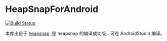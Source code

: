 # HeapSnapForAndroid
[![Build Status](https://api.travis-ci.org/tbruyelle/RxPermissions.svg?branch=master)](https://travis-ci.org/tbruyelle/RxPermissions)

本库出自于 [heapsnap](https://github.com/albuer/heapsnap) ,是 heapsnap 的编译成功版，可在 AndroidStudio 编译。
